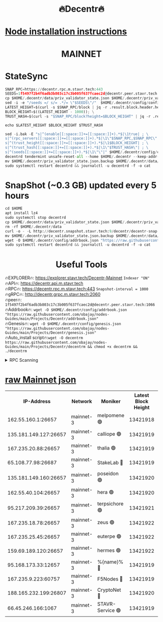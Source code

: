 <h1 align="center"> 🔥Decentr🔥</h1>

[Node installation instructions](https://github.com/obajay/nodes-Guides/tree/main/Projects/Decentr)
=
<h1 align="center"> MAINNET</h1>

# StateSync
```python
SNAP_RPC=https://decentr.rpc.m.stavr.tech:443
SEEDS=1f5497f2b4f6adb3b803c17c3b005f637fcaec2d@decentr.peer.stavr.tech:1066
cp $HOME/.decentr/data/priv_validator_state.json $HOME/.decentr/priv_validator_state.json.backup
sed -i -e "/seeds =/ s/= .*/= \"$SEEDS\"/"  $HOME/.decentr/config/config.toml
LATEST_HEIGHT=$(curl -s $SNAP_RPC/block | jq -r .result.block.header.height); \
BLOCK_HEIGHT=$((LATEST_HEIGHT - 1000)); \
TRUST_HASH=$(curl -s "$SNAP_RPC/block?height=$BLOCK_HEIGHT" | jq -r .result.block_id.hash)

echo $LATEST_HEIGHT $BLOCK_HEIGHT $TRUST_HASH

sed -i.bak -E "s|^(enable[[:space:]]+=[[:space:]]+).*$|\1true| ; \
s|^(rpc_servers[[:space:]]+=[[:space:]]+).*$|\1\"$SNAP_RPC,$SNAP_RPC\"| ; \
s|^(trust_height[[:space:]]+=[[:space:]]+).*$|\1$BLOCK_HEIGHT| ; \
s|^(trust_hash[[:space:]]+=[[:space:]]+).*$|\1\"$TRUST_HASH\"| ; \
s|^(seeds[[:space:]]+=[[:space:]]+).*$|\1\"\"|" $HOME/.decentr/config/config.toml
decentrd tendermint unsafe-reset-all --home $HOME/.decentr --keep-addr-book
mv $HOME/.decentr/priv_validator_state.json.backup $HOME/.decentr/data/priv_validator_state.json
sudo systemctl restart decentrd && journalctl -u decentrd -f -o cat
```
# SnapShot (~0.3 GB) updated every 5 hours
```python
cd $HOME
apt install lz4
sudo systemctl stop decentrd
cp $HOME/.decentr/data/priv_validator_state.json $HOME/.decentr/priv_validator_state.json.backup
rm -rf $HOME/.decentr/data
curl -o - -L http://decentr.snapshot.stavr.tech:9/decentr/decentr-snap.tar.lz4 | lz4 -c -d - | tar -x -C $HOME/.decentr --strip-components 2
mv $HOME/.decentr/priv_validator_state.json.backup $HOME/.decentr/data/priv_validator_state.json
wget -O $HOME/.decentr/config/addrbook.json "https://raw.githubusercontent.com/obajay/nodes-Guides/main/Projects/Decentr/addrbook.json"
sudo systemctl restart decentrd && journalctl -u decentrd -f -o cat
```

 <h1 align="center"> Useful Tools</h1>

🔥EXPLORER🔥:     https://explorer.stavr.tech/Decentr-Mainnet        `Indexer "ON"` \
🔥API🔥:          https://decentr.api.m.stavr.tech \
🔥RPC🔥:          https://decentr.rpc.m.stavr.tech:443              `Snapshot-interval = 1000` \
🔥gRPC🔥:         http://decentr.grpc.m.stavr.tech:2060 \
🔥peer🔥:         `1f5497f2b4f6adb3b803c17c3b005f637fcaec2d@decentr.peer.stavr.tech:1066` \
🔥Addrbook🔥:  `wget -O $HOME/.decentr/config/addrbook.json "https://raw.githubusercontent.com/obajay/nodes-Guides/main/Projects/Decentr/addrbook.json"` \
🔥Genesis🔥:  `wget -O $HOME/.decentr/config/genesis.json "https://raw.githubusercontent.com/obajay/nodes-Guides/main/Projects/Decentr/genesis.json"` \
🔥Auto_install script🔥:`wget -O decentrm https://raw.githubusercontent.com/obajay/nodes-Guides/main/Projects/Decentr/decentrm && chmod +x decentrm && ./decentrm`

<details>
<summary>RPC Scanning</summary>

<h2 align="center"> We scan nodes in real time every 4 hours. And we provide the final result of RPC endpoints.
We cannot influence the operation of these nodes in any way. </h2>


```python
If Voting Power is higher than 0 --> then the Node is a validator of the network and may be subject to attack and be a potential threat to the chain.
```
```python
We marked such validators with a red symbol
```

</details>

[raw Mainnet json](https://rpc-check.decentrm.stavr.tech/decentrm/rpc-decentrm-result.json)
=



<table><tr><th>IP-Address</th><th>Network</th><th>Moniker</th><th>Latest Block Height</th><th>Earliest Block Height</th><th>Catching Up</th><th>Tx Index</th><th>Voting Power</th><th>Scan Time</th></tr><tr><td>162.55.160.1:26657</td><td>mainnet-3</td><td>melpomene 🟢</td><td>13421918</td><td>1688950</td><td>False</td><td>on</td><td>0</td><td>2024-03-21T11:31:25.886156512UTC</td></tr><tr><td>135.181.149.127:26657</td><td>mainnet-3</td><td>calliope 🟢</td><td>13421919</td><td>1688950</td><td>False</td><td>on</td><td>0</td><td>2024-03-21T11:31:30.258234952UTC</td></tr><tr><td>167.235.20.88:26657</td><td>mainnet-3</td><td>thalia 🟢</td><td>13421919</td><td>1688950</td><td>False</td><td>on</td><td>0</td><td>2024-03-21T11:31:33.544898768UTC</td></tr><tr><td>65.108.77.98:26687</td><td>mainnet-3</td><td>StakeLab 🔴</td><td>13421919</td><td>1688950</td><td>False</td><td>on</td><td>5449694</td><td>2024-03-21T11:31:33.850875116UTC</td></tr><tr><td>135.181.149.160:26657</td><td>mainnet-3</td><td>poseidon 🟢</td><td>13421920</td><td>1688950</td><td>False</td><td>on</td><td>0</td><td>2024-03-21T11:31:38.267222445UTC</td></tr><tr><td>162.55.40.104:26657</td><td>mainnet-3</td><td>hera 🟢</td><td>13421920</td><td>1688950</td><td>False</td><td>on</td><td>0</td><td>2024-03-21T11:31:38.788214023UTC</td></tr><tr><td>95.217.209.39:26657</td><td>mainnet-3</td><td>terpsichore 🟢</td><td>13421921</td><td>1688950</td><td>False</td><td>on</td><td>0</td><td>2024-03-21T11:31:43.265470765UTC</td></tr><tr><td>167.235.18.78:26657</td><td>mainnet-3</td><td>zeus 🟢</td><td>13421922</td><td>1688950</td><td>False</td><td>on</td><td>0</td><td>2024-03-21T11:31:47.573346750UTC</td></tr><tr><td>167.235.25.45:26657</td><td>mainnet-3</td><td>euterpe 🟢</td><td>13421922</td><td>1688950</td><td>False</td><td>on</td><td>0</td><td>2024-03-21T11:31:49.799642261UTC</td></tr><tr><td>159.69.189.120:26657</td><td>mainnet-3</td><td>hermes 🟢</td><td>13421922</td><td>1688950</td><td>False</td><td>on</td><td>0</td><td>2024-03-21T11:31:52.101640037UTC</td></tr><tr><td>95.168.173.33:12657</td><td>mainnet-3</td><td>%{name}% 🔴</td><td>13421919</td><td>8964001</td><td>False</td><td>on</td><td>4280660</td><td>2024-03-21T11:31:31.033405446UTC</td></tr><tr><td>167.235.9.223:60757</td><td>mainnet-3</td><td>F5Nodes 🔴</td><td>13421919</td><td>12380001</td><td>False</td><td>off</td><td>562</td><td>2024-03-21T11:31:31.266416393UTC</td></tr><tr><td>188.165.232.199:26807</td><td>mainnet-3</td><td>CryptoNet 🔴</td><td>13421920</td><td>13242001</td><td>False</td><td>off</td><td>916365</td><td>2024-03-21T11:31:38.541436689UTC</td></tr><tr><td>66.45.246.166:1067</td><td>mainnet-3</td><td>STAVR-Service 🟢</td><td>13421919</td><td>13420001</td><td>False</td><td>on</td><td>0</td><td>2024-03-21T11:31:30.790638369UTC</td></tr></table>
